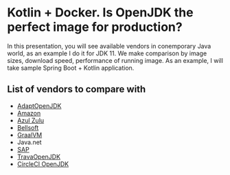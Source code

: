 # Kotlin + Docker. Is OpenJDK the perfect image for production?

In this presentation, you will see available vendors in conemporary Java world, as an example I do it for JDK 11. We make comparison by image sizes, download speed, performance of running image. As an example, I will take sample Spring Boot + Kotlin application.


## List of vendors to compare with

- [AdaptOpenJDK](https://hub.docker.com/r/adoptopenjdk/openjdk11)
- [Amazon](https://hub.docker.com/_/amazoncorretto)
- [Azul Zulu](https://hub.docker.com/r/azul/zulu-openjdk-alpine)
- [Bellsoft](https://hub.docker.com/r/bellsoft/liberica-openjdk-alpine)
- [GraalVM](https://hub.docker.com/r/oracle/graalvm-ce/tags?page=1&ordering=last_updated)
- Java.net
- [SAP](https://hub.docker.com/_/sapmachine)
- [TravaOpenJDK](https://hub.docker.com/r/travactory/docker-openjdk11-kubectl)
- [CircleCI OpenJDK](https://hub.docker.com/r/circleci/openjdk)

